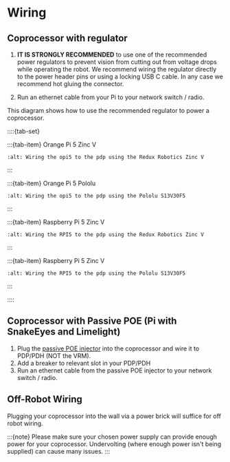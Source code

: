 # Wiring

## Coprocessor with regulator

1. **IT IS STRONGLY RECOMMENDED** to use one of the recommended power regulators to prevent vision from cutting out from voltage drops while operating the robot. We recommend wiring the regulator directly to the power header pins or using a locking USB C cable. In any case we recommend hot gluing the connector.

2. Run an ethernet cable from your Pi to your network switch / radio.

This diagram shows how to use the recommended regulator to power a coprocessor.

::::{tab-set}

:::{tab-item} Orange Pi 5 Zinc V

```{image} images/OrangePiZinc.png
:alt: Wiring the opi5 to the pdp using the Redux Robotics Zinc V
```

:::

:::{tab-item} Orange Pi 5 Pololu

```{image} images/OrangePiPololu.png
:alt: Wiring the opi5 to the pdp using the Pololu S13V30F5
```

:::

:::{tab-item} Raspberry Pi 5 Zinc V

```{image} images/RPIZinc.png
:alt: Wiring the RPI5 to the pdp using the Redux Robotics Zinc V
```

:::

:::{tab-item} Raspberry Pi 5 Zinc V

```{image} images/RPIPololu.png
:alt: Wiring the RPI5 to the pdp using the Pololu S13V30F5
```

:::

::::

## Coprocessor with Passive POE (Pi with SnakeEyes and Limelight)

1. Plug the [passive POE injector](https://www.revrobotics.com/rev-11-1210/) into the coprocessor and wire it to PDP/PDH (NOT the VRM).
2. Add a breaker to relevant slot in your PDP/PDH
3. Run an ethernet cable from the passive POE injector to your network switch / radio.

## Off-Robot Wiring

Plugging your coprocessor into the wall via a power brick will suffice for off robot wiring.

:::{note}
Please make sure your chosen power supply can provide enough power for your coprocessor. Undervolting (where enough power isn't being supplied) can cause many issues.
:::
